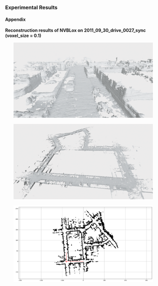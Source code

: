 ### Experimental Results

#### Appendix

**Reconstruction results of NVBLox on 2011_09_30_drive_0027_sync (voxel_size = 0.1)**
<p align="center">
  <center><img src="images/2011_09_30_drive_0027_sync_mesh_closeview.png" width="450" /></center>
  <br>
	<center><img src="images/2011_09_30_drive_0027_sync_mesh.png" width="450" /></center>
  <br>
	<center><img src="images/kitti_global_path.png" width="450" /></center>         
</p>

